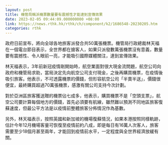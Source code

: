 ```yaml
---
layout: post
title: 機管局稱派機票數量要有震撼性才能達到宣傳效果
date: 2023-02-05 09:44:09.000000000 +08:00
link: https://news.rthk.hk/rthk/ch/component/k2/1686548-20230205.htm
categories: rthk
---
```


政府日前宣布，將向全球各地旅客派發合共50萬張機票。機管局行政總裁林天福在一個電台節目表示，全世界都在搶客人，如果只派發數萬張機票沒有意義，數量要有震撼性、令人眼前一亮，才能吸引國際媒體關注，達到宣傳效果。

林天福表示，3年前新冠疫情剛開始時，航空業面對很大現金流問題，航空公司向政府和機管局求助，當局決定先向航空公司支付現金，之後再購買機票，在疫情後吸引旅客。他表示，不可透露機票的價錢，但形容航空公司「半賣半送」，價錢很便宜，最終購買超過70萬張機票，感激有關公司支持今次計劃。

對於亞洲區旅客獲送贈的機票佔七成多，他表示，購買機票不是「空頭支票」，航空公司要計算每個地方的價錢，首先必須要有航線，雖然難以預測不同地區旅客復蘇速度，但最公平方法是以疫情前整體旅客分佈情況作為基數。

另外，林天福表示，按照英國和新加坡的機場復蘇情況，如果本港按照同樣軌跡，估計今年12月機場客量可恢復至疫情前約八成，即是每日有16萬人次客人，旅客需要至少18個月甚至兩年，才能回到疫情前水平，一定程度與全世界經濟放緩有關。
